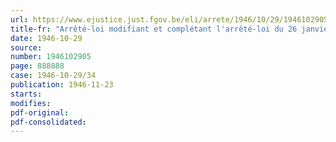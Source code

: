 ```yaml
---
url: https://www.ejustice.just.fgov.be/eli/arrete/1946/10/29/1946102905/justel
title-fr: "Arrêté-loi modifiant et complétant l'arrêté-loi du 26 janvier 1946 relatif au paiement des subventions entrant dans le cadre de la politique d'intervention en matière de ravitaillement du pays (Abrogé par AL 23-02-1947)"
date: 1946-10-29
source:
number: 1946102905
page: 888888
case: 1946-10-29/34
publication: 1946-11-23
starts:
modifies:
pdf-original:
pdf-consolidated:
---
```


